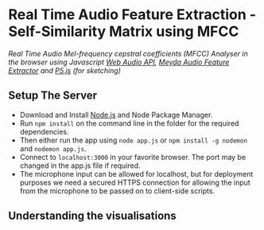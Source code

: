 # Real Time Audio Feature Extraction - Self-Similarity Matrix using MFCC

*Real Time Audio Mel-frequency cepstral coefficients (MFCC) Analyser in the browser using Javascript [Web Audio API](https://github.com/WebAudio/web-audio-api), [Meyda Audio Feature Extractor](https://github.com/meyda/meyda) and [P5.js](https://p5js.org/) (for sketching)*


## Setup The Server
* Download and Install [Node.js](https://nodejs.org/en/) and Node Package Manager. 
* Run `npm install` on the command line in the folder for the required dependencies. 
* Then either run the app using `node app.js` or `npm install -g nodemon` and `nodemon app.js`. 
* Connect to `localhost:3000` in your favorite browser. The port may be changed in the app.js file if required.
* The microphone input can be allowed for localhost, but for deployment purposes we need a secured HTTPS connection for allowing the input from the microphone to be passed on to client-side scripts.

## Understanding the visualisations

